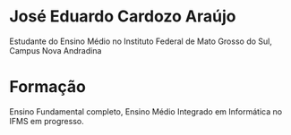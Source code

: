 # José Eduardo Cardozo Araújo

Estudante do Ensino Médio no Instituto Federal de Mato Grosso do Sul, Campus Nova Andradina

# Formação

Ensino Fundamental completo, Ensino Médio Integrado em Informática no IFMS em progresso.

